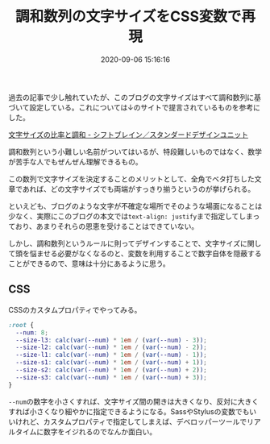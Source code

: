﻿---
title: 調和数列の文字サイズをCSS変数で再現
date: 2020-09-06 15:16:16
post_id: u4ng9q
categories:
  - Web
  - Web制作
tags:
---

過去の記事で少し触れていたが、このブログの文字サイズはすべて調和数列に基づいて設定している。これについては↓のサイトで提言されているものを参考にした。

[文字サイズの比率と調和 - シフトブレイン／スタンダードデザインユニット](https://standard.shiftbrain.com/blog/harmonious-proportions-in-type-sizes)

調和数列という小難しい名前がついてはいるが、特段難しいものではなく、数学が苦手な人でもぜんぜん理解できるもの。

この数列で文字サイズを決定することのメリットとして、全角でベタ打ちした文章であれば、どの文字サイズでも両端がすっきり揃うというのが挙げられる。

といえども、ブログのような文字が不確定な場所でそのような場面になることは少なく、実際にこのブログの本文では`text-align: justify`まで指定してしまっており、あまりそれらの恩恵を受けることはできていない。

しかし、調和数列というルールに則ってデザインすることで、文字サイズに関して頭を悩ませる必要がなくなるのと、変数を利用することで数字自体を隠蔽することができるので、意味は十分にあるように思う。


## CSS

CSSのカスタムプロパティでやってみる。

```css
:root {
  --num: 8;
  --size-l3: calc(var(--num) * 1em / (var(--num) - 3));
  --size-l2: calc(var(--num) * 1em / (var(--num) - 2));
  --size-l1: calc(var(--num) * 1em / (var(--num) - 1));
  --size-s1: calc(var(--num) * 1em / (var(--num) + 1));
  --size-s2: calc(var(--num) * 1em / (var(--num) + 2));
  --size-s3: calc(var(--num) * 1em / (var(--num) + 3));  
}
```

`--num`の数字を小さくすれば、文字サイズ間の開きは大きくなり、反対に大きくすれば小さくなり細やかに指定できるようになる。SassやStylusの変数でもいいけれど、カスタムプロパティで指定してしまえば、デベロッパーツールでリアルタイムに数字をイジれるのでなんか面白い。
